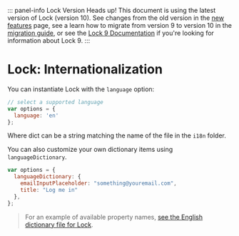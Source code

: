
::: panel-info Lock Version
Heads up! This document is using the latest version of Lock (version 10). See changes from the old version in the [new features](/libraries/lock/v10/new-features) page, see a learn how to migrate from version 9 to version 10 in the [migration guide](/libraries/lock/v10/migration-guide), or see the [Lock 9 Documentation](/libraries/lock/v9) if you're looking for information about Lock 9.
:::

# Lock: Internationalization

You can instantiate Lock with the `language` option:

```js
// select a supported language
var options = {
  language: 'en'
};
```

Where dict can be a string matching the name of the file in the `i18n` folder.

You can also customize your own dictionary items using `languageDictionary`.

```js
var options = {
  languageDictionary: {
    emailInputPlaceholder: "something@youremail.com",
    title: "Log me in"
  },
};
```

> For an example of available property names, [see the English dictionary file for Lock](https://github.com/auth0/lock/blob/master/i18n/en.json).

